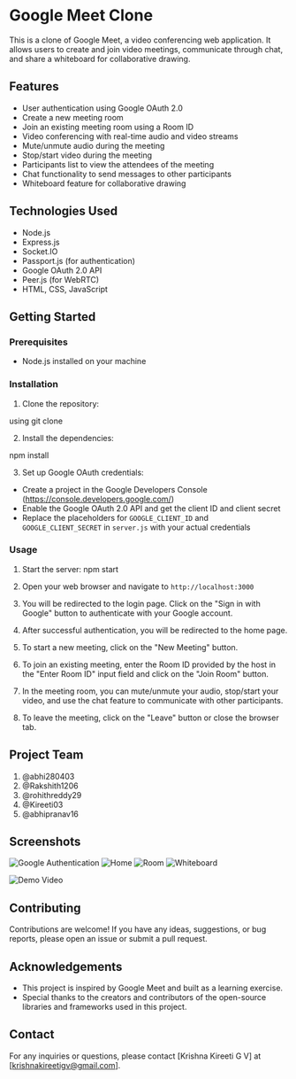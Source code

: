 
# Google Meet Clone

This is a clone of Google Meet, a video conferencing web application. It allows users to create and join video meetings, communicate through chat, and share a whiteboard for collaborative drawing.

## Features

- User authentication using Google OAuth 2.0
- Create a new meeting room
- Join an existing meeting room using a Room ID
- Video conferencing with real-time audio and video streams
- Mute/unmute audio during the meeting
- Stop/start video during the meeting
- Participants list to view the attendees of the meeting
- Chat functionality to send messages to other participants
- Whiteboard feature for collaborative drawing

## Technologies Used

- Node.js
- Express.js
- Socket.IO
- Passport.js (for authentication)
- Google OAuth 2.0 API
- Peer.js (for WebRTC)
- HTML, CSS, JavaScript

## Getting Started

### Prerequisites

- Node.js installed on your machine

### Installation

1. Clone the repository:

  using git clone <repository-url>

2. Install the dependencies:

  npm install

3. Set up Google OAuth credentials:

- Create a project in the Google Developers Console (https://console.developers.google.com/)
- Enable the Google OAuth 2.0 API and get the client ID and client secret
- Replace the placeholders for `GOOGLE_CLIENT_ID` and `GOOGLE_CLIENT_SECRET` in `server.js` with your actual credentials

### Usage

1. Start the server:
npm start

2. Open your web browser and navigate to `http://localhost:3000`

3. You will be redirected to the login page. Click on the "Sign in with Google" button to authenticate with your Google account.

4. After successful authentication, you will be redirected to the home page.

5. To start a new meeting, click on the "New Meeting" button.

6. To join an existing meeting, enter the Room ID provided by the host in the "Enter Room ID" input field and click on the "Join Room" button.

7. In the meeting room, you can mute/unmute your audio, stop/start your video, and use the chat feature to communicate with other participants.

8. To leave the meeting, click on the "Leave" button or close the browser tab.

## Project Team
1. @abhi280403
2. @Rakshith1206
3. @rohithreddy29
4. @Kireeti03
5. @abhipranav16

## Screenshots
![Google Authentication](https://github.com/Kireeti03/Google-Meet-Clone/assets/134700158/1b33d401-5818-4834-8f6b-344876a40875)
![Home](https://github.com/Kireeti03/Google-Meet-Clone/assets/134700158/1975e827-9638-4802-8b34-62009c8ff93c)
![Room](https://github.com/Kireeti03/Google-Meet-Clone/assets/134700158/0e2ad87a-d941-41ff-9f97-8e21ab4ed079)
![Whiteboard](https://github.com/Kireeti03/Google-Meet-Clone/assets/134700158/d1aa1d25-919f-4416-90b7-b00a11a0bf82)

![Demo Video](https://github.com/Kireeti03/Google-Meet-Clone/assets/134700158/b6846fa8-268e-4fad-bbb5-0e2103ae4a00)





## Contributing

Contributions are welcome! If you have any ideas, suggestions, or bug reports, please open an issue or submit a pull request.

## Acknowledgements

- This project is inspired by Google Meet and built as a learning exercise.
- Special thanks to the creators and contributors of the open-source libraries and frameworks used in this project.

## Contact

For any inquiries or questions, please contact [Krishna Kireeti G V] at [krishnakireetigv@gmail.com].


